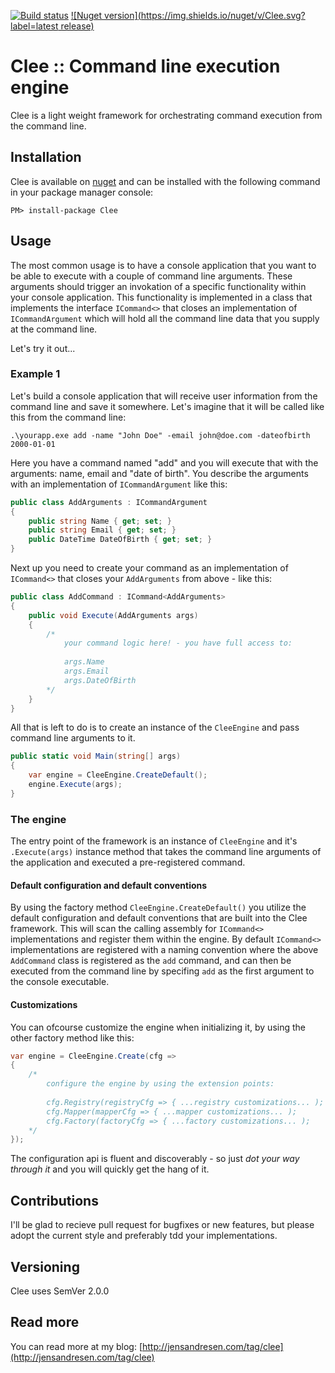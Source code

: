 [![Build status](https://ci.appveyor.com/api/projects/status/7jr4rlw130txdvnx?svg=true)](https://ci.appveyor.com/project/jensandresen/clee)
[![Nuget version](https://img.shields.io/nuget/v/Clee.svg?label=latest release)](https://www.nuget.org/packages/clee)

# Clee :: Command line execution engine
Clee is a light weight framework for orchestrating command execution from the command line.


## Installation
Clee is available on [nuget](http://nuget.org/packages/clee) and can be installed with the following command in your package manager console:

````
PM> install-package Clee
````

## Usage
The most common usage is to have a console application that you want to be able to execute with a couple of command line arguments. These arguments should trigger an invokation of a specific functionality within your console application. This functionality is implemented in a class that implements the interface `ICommand<>` that closes an implementation of `ICommandArgument` which will hold all the command line data that you supply at the command line.

Let's try it out...

### Example 1
Let's build a console application that will receive user information from the command line and save it somewhere. Let's imagine that it will be called like this from the command line:

````
.\yourapp.exe add -name "John Doe" -email john@doe.com -dateofbirth 2000-01-01
````

Here you have a command named "add" and you will execute that with the arguments: name, email and "date of birth". You describe the arguments with an implementation of `ICommandArgument` like this:

````csharp
public class AddArguments : ICommandArgument
{
    public string Name { get; set; }
    public string Email { get; set; }
    public DateTime DateOfBirth { get; set; }
}
````

Next up you need to create your command as an implementation of `ICommand<>` that closes your `AddArguments` from above - like this:

````csharp
public class AddCommand : ICommand<AddArguments>
{
    public void Execute(AddArguments args)
    {
        /*
            your command logic here! - you have full access to:             
            
            args.Name
            args.Email
            args.DateOfBirth
        */
    }
}
````
All that is left to do is to create an instance of the `CleeEngine` and pass command line arguments to it. 

````csharp
public static void Main(string[] args)
{
    var engine = CleeEngine.CreateDefault();
    engine.Execute(args);
}
````

### The engine
The entry point of the framework is an instance of `CleeEngine` and it's `.Execute(args)` instance method that takes the command line arguments of the application and executed a pre-registered command.

#### Default configuration and default conventions
By using the factory method `CleeEngine.CreateDefault()` you utilize the default configuration and default conventions that are built into the Clee framework. This will scan the calling assembly for `ICommand<>` implementations and register them within the engine. By default `ICommand<>` implementations are registered with a naming convention where the above `AddCommand` class is registered as the `add` command, and can then be executed from the command line by specifing `add` as the first argument to the console executable.

#### Customizations
You can ofcourse customize the engine when initializing it, by using the other factory method like this:

````csharp
var engine = CleeEngine.Create(cfg => 
{
    /* 
        configure the engine by using the extension points:
        
        cfg.Registry(registryCfg => { ...registry customizations... );
        cfg.Mapper(mapperCfg => { ...mapper customizations... );
        cfg.Factory(factoryCfg => { ...factory customizations... );
    */
});
````

The configuration api is fluent and discoverably - so just _dot your way through it_ and you will quickly get the hang of it.

## Contributions
I'll be glad to recieve pull request for bugfixes or new features, but please adopt the current style and preferably tdd your implementations.

## Versioning
Clee uses SemVer 2.0.0

## Read more
You can read more at my blog: [http://jensandresen.com/tag/clee](http://jensandresen.com/tag/clee)
